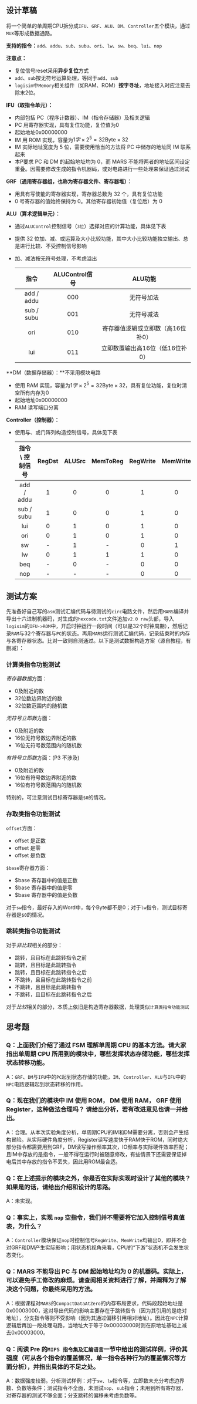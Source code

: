## 设计草稿

将一个简单的单周期CPU拆分成`IFU`、`GRF`、`ALU`、`DM`、`Controller`五个模块，通过`MUX`等形成数据通路。

**支持的指令：**`add`、`addu`、`sub`、`subu`、`ori`、`lw`、`sw`、`beq`、`lui`、`nop`

**注意点：**

* 复位信号reset采用**异步复位**方式
* `add`、`sub`按无符号运算处理，等同于`add`、`sub`
* `logisim`中`Memory`相关组件（如RAM、ROM）**按字寻址**，地址接入时应注意去除末2位。

**IFU（取指令单元）：**

* 内部包括 PC（程序计数器）、IM（指令存储器）及相关逻辑
* PC 用寄存器实现，具有复位功能，复位值为0
* 起始地址0x00000000
* IM 用 ROM 实现，容量为$1字\times 2^{5} = 32\textrm{Byte}\times 32$
* IM 实际地址宽度为 5 位，需要使用恰当的方法将 PC 中储存的地址同 IM 联系起来
* 本P要求 PC 和 DM 的起始地址均为 0，而 MARS 不能将两者的地址区间设定重叠。因需要修改生成的指令机器码，或对电路进行一些处理来保证通过测试

**GRF（通用寄存器组，也称为寄存器文件、寄存器堆）：**

* 用具有写使能的寄存器实现，寄存器总数为 32 个，具有复位功能
* 0 号寄存器的值始终保持为 0。其他寄存器初始值（复位后）为 0

**ALU（算术逻辑单元）：**

* 通过`ALUControl`控制信号（`3位`）选择对应的计算功能，具体见下表

* 提供 32 位加、减、或运算及大小比较功能，其中大小比较功能独立输出、总是进行比较、不受控制信号影响

* 加、减法按无符号处理，不考虑溢出

  |    指令    | ALUControl信号 |              ALU功能              |
  | :--------: | :------------: | :-------------------------------: |
  | add / addu |      000       |            无符号加法             |
  | sub / subu |      001       |            无符号减法             |
  |    ori     |      010       | 寄存器值逻辑或立即数（高16位补0） |
  |    lui     |      011       |  立即数置输出高16位（低16位补0）  |

**DM（数据存储器）：**不采用模块电路

* 使用 RAM 实现，容量为$1字\times 2^{5} = 32\textrm{Byte}\times 32$，具有复位功能，复位时清空所有内存为0
* 起始地址0x00000000
* RAM 读写端口分离

**Controller（控制器）：**

* 使用与、或门阵列构造控制信号，具体见下表

  | 指令 \ 控制信号 | RegDst | ALUSrc | MemToReg | RegWrite | MemWrite | Beq  | ALUCtr |
  | :-------------: | :----: | :----: | :------: | :------: | :------: | :--: | :----: |
  |   add / addu    |   1    |   0    |    0     |    1     |    0     |  0   |  000   |
  |   sub / subu    |   1    |   0    |    0     |    1     |    0     |  0   |  001   |
  |       lui       |   0    |   1    |    0     |    1     |    0     |  0   |  011   |
  |       ori       |   0    |   1    |    0     |    1     |    0     |  0   |  010   |
  |       sw        |   -    |   1    |    -     |    0     |    1     |  0   |  000   |
  |       lw        |   0    |   1    |    1     |    1     |    0     |  0   |  000   |
  |       beq       |   -    |   0    |    -     |    0     |    0     |  1   |   -    |
  |       nop       |   -    |   -    |    -     |    0     |    0     |  0   |   -    |

## 测试方案

先准备好自己写的`asm`测试汇编代码与待测试的`circ`电路文件，然后用`MARS`编译并导出十六进制机器码，对生成的`hexcode.txt`文件追加`v2.0 raw`头部，导入`logisim`的`IFU->ROM`中，开启时钟运行一段时间（可以是32个时钟周期），然后记录`RAM`与32个寄存器与`PC`的状态。再用`MARS`运行测试汇编代码，记录结束时的内存与各寄存器状态。比对一致则自测通过。以下是测试数据构造方案（源自教程，有删减）：

### 计算类指令功能测试

*寄存器数据*方面：

- 0及附近的数
- 32位数边界附近的数
- 32位数范围内的随机数

*无符号立即数*方面：

- 0及附近的数
- 16位无符号数边界附近的数
- 16位无符号数范围内的随机数

*有符号立即数*方面：(P3 不涉及)

- 0及附近的数
- 16位有符号数边界附近的数
- 16位有符号数范围内的随机数

特别的，可注意测试目标寄存器是`$0`的情况。

### 存取类指令功能测试

`offset`方面：

- offset 是正数
- offset 是零
- offset 是负数

`$base`寄存器方面：

- $base 寄存器中的值是正数
- $base 寄存器中的值是零
- $base 寄存器中的值是负数

对于`sw`指令，最好存入的Word中，每个Byte都不是0；对于`lw`指令，测试目标寄存器是`$0`的情况。

### 跳转类指令功能测试

对于*非比较*相关的部分：
- 跳转，且目标在此跳转指令之前
- 跳转，且目标是此跳转指令
- 跳转，且目标在此跳转指令之后
- 不跳转，且目标在此跳转指令之前
- 不跳转，且目标是此跳转指令
- 不跳转，且目标在此跳转指令之后

对于*比较*相关的部分，本质上依旧是构造寄存器数据，处理类似`计算类指令功能测试`

## 思考题

### Q：上面我们介绍了通过 FSM 理解单周期 CPU 的基本方法。请大家指出单周期 CPU 所用到的模块中，哪些发挥状态存储功能，哪些发挥状态转移功能。

A：`GRF`、`DM`与`IFU`中的`PC`起到状态存储的功能，`IM`、`Controller`、`ALU`与`IFU`中的`NPC`电路逻辑起到状态转移的作用。

### Q：现在我们的模块中 IM 使用 ROM， DM 使用 RAM， GRF 使用 Register，这种做法合理吗？ 请给出分析，若有改进意见也请一并给出。

A：合理。从本次实验角度分析，单周期CPU的IM和DM需要分离，否则会产生结构冒险。从实际硬件角度分析，Register读写速度快于RAM快于ROM，同时绝大部分指令都需要用到GRF，DM读写操作频率其次，IO频率与实际硬件效率匹配；且IM中存放的是指令，一般不得在运行时被随意修改，有些情景下还需要保证掉电后其中存放的指令不丢失，因此用ROM最合适。

### Q：在上述提示的模块之外，你是否在实际实现时设计了其他的模块？如果是的话，请给出介绍和设计的思路。

A：未实现。

### Q：事实上，实现 `nop` 空指令，我们并不需要将它加入控制信号真值表，为什么？

A：`Controller`模块保证`nop`时控制信号`RegWrite`、`MemWrite`均输出0，即并不会对GRF和DM产生实际影响；用状态机视角来看，CPU的“下游”状态机不会发生状态变化。

### Q：MARS 不能导出 PC 与 DM 起始地址均为 0 的机器码。实际上，可以避免手工修改的麻烦。请查阅相关资料进行了解，并阐释为了解决这个问题，你最终采用的方法。

A：根据课程对`MARS`的`CompactDataAtZero`的内存布局要求，代码段起始地址是0x00003000，这对导出代码的影响主要存在于跳转指令（因为其引用的是绝对地址），分支指令等则不受影响（因为其通过偏移引用相对地址）。因此在`NPC`计算逻辑后再加一段处理电路，当地址大于等于0x00003000时则在原地址基础上减去0x00003000。

### Q：阅读 Pre 的`MIPS 指令集及汇编语言`一节中给出的测试样例，评价其强度（可从各个指令的覆盖情况，单一指令各种行为的覆盖情况等方面分析），并指出具体的不足之处。

A：数据强度较弱。分析测试样例：对于`sw`、`lw`指令等，立即数未充分考虑边界数、负数等条件；测试指令不全面，未测试`nop`、`sub`指令；未用到所有寄存器，对寄存器的测试不够全面；分支跳转的偏移未考虑负数等。